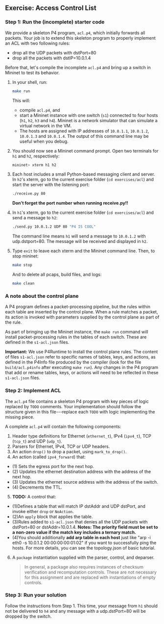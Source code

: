 ## Exercise: Access Control List

### Step 1: Run the (incomplete) starter code

We provide a skeleton P4 program,
`acl.p4`, which initially forwards all packets. Your job is to
extend this skeleton program to properly implement an ACL with two following rules:

- drop all the UDP packets with dstPort=80
- drop all the packets with dstIP=10.0.1.4

Before that, let's compile the incomplete `acl.p4` and bring
up a switch in Mininet to test its behavior.

1. In your shell, run:
   ```bash
   make run
   ```
   This will:
   * compile `acl.p4`, and
   * start a Mininet instance with one switch (`s1`) connected to four hosts (`h1`, `h2`, `h3` and `h4`). Mininet is a network simulator that can simulate a virtual network in the VM.
   * The hosts are assigned with IP addresses of `10.0.1.1`, `10.0.1.2`, `10.0.1.3` and `10.0.1.4`.
   The output of this command line may be useful when you debug.

2. You should now see a Mininet command prompt. Open two terminals
   for `h1` and `h2`, respectively:
   ```bash
   mininet> xterm h1 h2
   ```
3. Each host includes a small Python-based messaging client and
   server. In `h2`'s xterm, go to the current exercise folder (`cd exercises/acl`) and start the server with the listening port:
   ```bash
   ./receive.py 80
   ```
   **Don't forget the port number when running receive.py!!**
4. In `h1`'s xterm, go to the current exercise folder (`cd exercises/acl`) and send a message to `h2`:
   ```bash
   ./send.py 10.0.1.2 UDP 80 "P4 IS COOL"
   ```
   The command line means `h1` will send a message to `10.0.1.2` with udp.dstport=80.
   The message will be received and displayed in `h2`.
5. Type `exit` to leave each xterm and the Mininet command line.
   Then, to stop mininet:
   ```bash
   make stop
   ```
   And to delete all pcaps, build files, and logs:
   ```bash
   make clean
   ```

### A note about the control plane

A P4 program defines a packet-processing pipeline, but the rules
within each table are inserted by the control plane. When a rule
matches a packet, its action is invoked with parameters supplied by
the control plane as part of the rule.

As part of bringing up the Mininet instance, the
`make run` command will install packet-processing rules in the tables of
each switch. These are defined in the `s1-acl.json` files.

**Important:** We use P4Runtime to install the control plane rules. The
content of files `s1-acl.json` refer to specific names of tables, keys, and
actions, as defined in the P4Info file produced by the compiler (look for the
file `build/acl.p4info` after executing `make run`). Any changes in the P4
program that add or rename tables, keys, or actions will need to be reflected in
these `s1-acl.json` files.

### Step 2: Implement ACL

The `acl.p4` file contains a skeleton P4 program with key pieces of
logic replaced by `TODO` comments. Your implementation should follow
the structure given in this file---replace each `TODO` with logic
implementing the missing piece.

A complete `acl.p4` will contain the following components:

1. Header type definitions for Ethernet (`ethernet_t`), IPv4 (`ipv4_t`), TCP (`tcp_t`) and UDP (`udp_t`).
2. Parsers for Ethernet, IPv4, TCP or UDP headers.
3. An action `drop()` to drop a packet, using `mark_to_drop()`.
4. An action (called `ipv4_forward`) that:
- (1) Sets the egress port for the next hop.
- (2) Updates the ethernet destination address with the address of the next hop.
- (3) Updates the ethernet source address with the address of the switch.
- (4) Decrements the TTL.
5. **TODO:**
A control that:
- (1)Defines a table that will match IP dstAddr and UDP dstPort, and invoke either `drop` or `NoAction`.
- (2)An `apply` block that applies the table.
- (3)Rules added to `s1-acl.json` that denies all the UDP packets with dstPort=80 or dstAddr=10.0.1.4. **Notes: The priority field must be set to a non-zero value if the match key includes a ternary match.**
- (4)You should additionally **add arp table in each host** just like "arp -i eth0 -s 10.0.1.2 00:00:00:00:01:02" if you want to successfully ping the hosts. For more details, you can see the topology.json of basic tutorial.
6. A `package` instantiation supplied with the parser, control, and deparser.
    > In general, a package also requires instances of checksum verification
    > and recomputation controls. These are not necessary for this assignment
    > and are replaced with instantiations of empty controls.

### Step 3: Run your solution

Follow the instructions from Step 1. This time, your message from
`h1` should not be delivered to `h4` and any message with a udp.dstPort=80 will be dropped by the switch.
